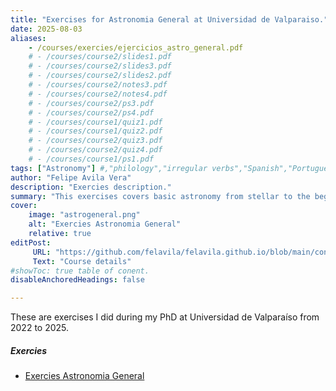 ```yaml
---
title: "Exercises for Astronomia General at Universidad de Valparaiso."
date: 2025-08-03
aliases: 
    - /courses/exercies/ejercicios_astro_general.pdf
    # - /courses/course2/slides1.pdf
    # - /courses/course2/slides3.pdf
    # - /courses/course2/slides2.pdf
    # - /courses/course2/notes3.pdf
    # - /courses/course2/notes4.pdf
    # - /courses/course2/ps3.pdf
    # - /courses/course2/ps4.pdf
    # - /courses/course1/quiz1.pdf
    # - /courses/course1/quiz2.pdf
    # - /courses/course2/quiz3.pdf
    # - /courses/course2/quiz4.pdf
    # - /courses/course1/ps1.pdf
tags: ["Astronomy"] #,"philology","irregular verbs","Spanish","Portuguese"
author: "Felipe Avila Vera"
description: "Exercies description." 
summary: "This exercises covers basic astronomy from stellar to the beginning of cosmology." 
cover:
    image: "astrogeneral.png"
    alt: "Exercies Astronomia General"
    relative: true
editPost:
     URL: "https://github.com/felavila/felavila.github.io/blob/main/content/courses/exercies/index.md" 
     Text: "Course details"
#showToc: true table of conent.
disableAnchoredHeadings: false

---
```

These are exercises I did during my PhD at Universidad de Valparaíso from 2022 to 2025.

##### Exercies 

+ [Exercies Astronomia General](Guias_Astronomia_General.pdf)
